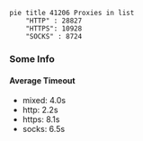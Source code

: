 
```mermaid
pie title 41206 Proxies in list
    "HTTP" : 28827
    "HTTPS": 10928
    "SOCKS" : 8724
```

### Some Info
#### Average Timeout

- mixed: 4.0s
- http: 2.2s
- https: 8.1s
- socks: 6.5s